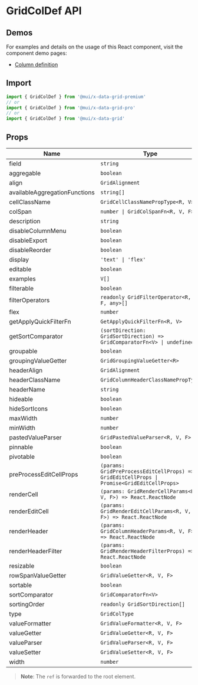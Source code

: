 # GridColDef API

## Demos

For examples and details on the usage of this React component, visit the component demo pages:

- [Column definition](/x/react-data-grid/column-definition/)

## Import

```jsx
import { GridColDef } from '@mui/x-data-grid-premium'
// or
import { GridColDef } from '@mui/x-data-grid-pro'
// or
import { GridColDef } from '@mui/x-data-grid'
```

## Props

| Name | Type | Default | Required | Description |
|------|------|---------|----------|-------------|
| field | `string` | - | Yes |  |
| aggregable | `boolean` | `true` | No |  |
| align | `GridAlignment` | - | No |  |
| availableAggregationFunctions | `string[]` | - | No |  |
| cellClassName | `GridCellClassNamePropType<R, V>` | - | No |  |
| colSpan | `number \| GridColSpanFn<R, V, F>` | `1` | No |  |
| description | `string` | - | No |  |
| disableColumnMenu | `boolean` | `false` | No |  |
| disableExport | `boolean` | `false` | No |  |
| disableReorder | `boolean` | `false` | No |  |
| display | `'text' \| 'flex'` | - | No |  |
| editable | `boolean` | `false` | No |  |
| examples | `V[]` | - | No |  |
| filterable | `boolean` | `true` | No |  |
| filterOperators | `readonly GridFilterOperator<R, V, F, any>[]` | - | No |  |
| flex | `number` | - | No |  |
| getApplyQuickFilterFn | `GetApplyQuickFilterFn<R, V>` | - | No |  |
| getSortComparator | `(sortDirection: GridSortDirection) => GridComparatorFn<V> \| undefined` | - | No |  |
| groupable | `boolean` | `true` | No |  |
| groupingValueGetter | `GridGroupingValueGetter<R>` | - | No |  |
| headerAlign | `GridAlignment` | - | No |  |
| headerClassName | `GridColumnHeaderClassNamePropType` | - | No |  |
| headerName | `string` | - | No |  |
| hideable | `boolean` | `true` | No |  |
| hideSortIcons | `boolean` | `false` | No |  |
| maxWidth | `number` | `Infinity` | No |  |
| minWidth | `number` | `50` | No |  |
| pastedValueParser | `GridPastedValueParser<R, V, F>` | - | No |  |
| pinnable | `boolean` | `true` | No |  |
| pivotable | `boolean` | `true` | No |  |
| preProcessEditCellProps | `(params: GridPreProcessEditCellProps) => GridEditCellProps \| Promise<GridEditCellProps>` | - | No |  |
| renderCell | `(params: GridRenderCellParams<R, V, F>) => React.ReactNode` | - | No |  |
| renderEditCell | `(params: GridRenderEditCellParams<R, V, F>) => React.ReactNode` | - | No |  |
| renderHeader | `(params: GridColumnHeaderParams<R, V, F>) => React.ReactNode` | - | No |  |
| renderHeaderFilter | `(params: GridRenderHeaderFilterProps) => React.ReactNode` | - | No |  |
| resizable | `boolean` | `true` | No |  |
| rowSpanValueGetter | `GridValueGetter<R, V, F>` | - | No |  |
| sortable | `boolean` | `true` | No |  |
| sortComparator | `GridComparatorFn<V>` | - | No |  |
| sortingOrder | `readonly GridSortDirection[]` | - | No |  |
| type | `GridColType` | `'singleSelect'` | No |  |
| valueFormatter | `GridValueFormatter<R, V, F>` | - | No |  |
| valueGetter | `GridValueGetter<R, V, F>` | - | No |  |
| valueParser | `GridValueParser<R, V, F>` | - | No |  |
| valueSetter | `GridValueSetter<R, V, F>` | - | No |  |
| width | `number` | `100` | No |  |

> **Note**: The `ref` is forwarded to the root element.